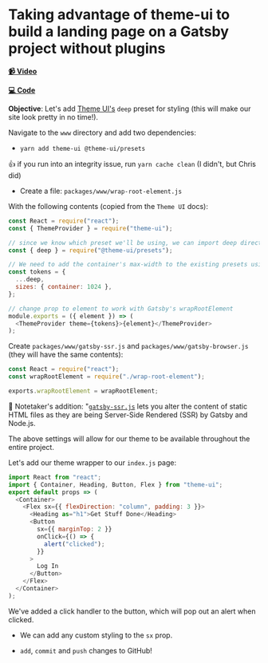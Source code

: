 # Taking advantage of theme-ui to build a landing page on a Gatsby project without plugins

**[📹 Video](https://egghead.io/lessons/gatsby-taking-advantage-of-theme-ui-to-build-a-landing-page-on-a-gatsby-project-without-plugins?pl=building-a-serverless-jamstack-todo-app-with-netlify-gatsby-graphql-and-faunadb-53bb)**

**[💻 Code](https://github.com/christopherbiscardi/serverless-todo-netlify-fauna-egghead/tree/43b5114e0b7cb055be0aa814cf895ce036eac6fe)**

**Objective**: Let's add [Theme UI's](https://theme-ui.com/) `deep` preset for styling (this will make our site look pretty in no time!).

Navigate to the `www` directory and add two dependencies:

* `yarn add theme-ui @theme-ui/presets`

👍 if you run into an integrity issue, run `yarn cache clean` (I didn't, but Chris did)

* Create a file: `packages/www/wrap-root-element.js`

With the following contents (copied from the `Theme UI` docs):

```js
const React = require("react");
const { ThemeProvider } = require("theme-ui");

// since we know which preset we'll be using, we can import deep directly
const { deep } = require("@theme-ui/presets");

// We need to add the container's max-width to the existing presets using object spread
const tokens = {
  ...deep,
  sizes: { container: 1024 },
};

// change prop to element to work with Gatsby's wrapRootElement
module.exports = ({ element }) => (
  <ThemeProvider theme={tokens}>{element}</ThemeProvider>
);
```

Create `packages/www/gatsby-ssr.js` and `packages/www/gatsby-browser.js` (they will have the same contents):

```js
const React = require("react");
const wrapRootElement = require("./wrap-root-element");

exports.wrapRootElement = wrapRootElement;
```

🤔 Notetaker's addition: "[`gatsby-ssr.js`](https://www.gatsbyjs.org/docs/api-files-gatsby-ssr/) lets you alter the content of static HTML files as they are being Server-Side Rendered (SSR) by Gatsby and Node.js.

The above settings will allow for our theme to be available throughout the entire project.

Let's add our theme wrapper to our `index.js` page:

```js
import React from "react";
import { Container, Heading, Button, Flex } from "theme-ui";
export default props => (
  <Container>
    <Flex sx={{ flexDirection: "column", padding: 3 }}>
      <Heading as="h1">Get Stuff Done</Heading>
      <Button
        sx={{ marginTop: 2 }}
        onClick={() => {
          alert("clicked");
        }}
      >
        Log In
      </Button>
    </Flex>
  </Container>
);
```

We've added a click handler to the button, which will pop out an alert when clicked.

* We can add any custom styling to the `sx` prop.

* `add`, `commit` and `push` changes to GitHub!